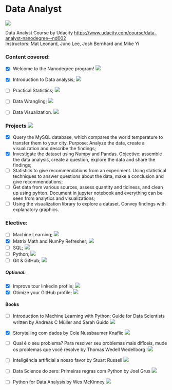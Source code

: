 # Data Analyst

![](https://us-central1-progress-markdown.cloudfunctions.net/progress/40)<br />

Data Analyst Course by Udacity https://www.udacity.com/course/data-analyst-nanodegree--nd002<br />
Instructors: Mat Leonard, Juno Lee, Josh Bernhard and Mike Yi <br />

### Content covered:<br />

- [x] Welcome to the Nanodegree program! ![](https://us-central1-progress-markdown.cloudfunctions.net/progress/100)<br />
- [X] Introduction to Data analysis; ![](https://us-central1-progress-markdown.cloudfunctions.net/progress/100)<br />
- [ ] Practical Statistics; ![](https://us-central1-progress-markdown.cloudfunctions.net/progress/10)<br />
- [ ] Data Wrangling; ![](https://us-central1-progress-markdown.cloudfunctions.net/progress/0)<br />
- [ ] Data Visualization. ![](https://us-central1-progress-markdown.cloudfunctions.net/progress/0)<br />


### Projects ![](https://us-central1-progress-markdown.cloudfunctions.net/progress/40)
- [x] Query the MySQL database, which compares the world temperature to transfer them to your city. Purpose: Analyze the data, create a visualization and describe the findings; <br />
- [X] Investigate the dataset using Numpy and Pandas. Objective: assemble the data analysis, create a question, explore the data and share the findings; <br />
- [ ] Statistics to give recommendations from an experiment. Using statistical techniques to answer questions about the data, make a conclusion and give recommendations; <br />
- [ ] Get data from various sources, assess quantity and tidiness, and clean up using pyhton. Document in jupyter notebook and everything can be seen from analytics and visualizations; <br />
- [ ] Using the visualization library to explore a dataset. Convey findings with explanatory graphics. <br />

### Elective:<br />

- [ ] Machine Learning; ![](https://us-central1-progress-markdown.cloudfunctions.net/progress/0)<br />
- [x] Matrix Math and NumPy Refresher; ![](https://us-central1-progress-markdown.cloudfunctions.net/progress/100)<br />
- [ ] SQL; ![](https://us-central1-progress-markdown.cloudfunctions.net/progress/50)<br />
- [ ] Python; ![](https://us-central1-progress-markdown.cloudfunctions.net/progress/0)<br />
- [ ] Git & GitHub; ![](https://us-central1-progress-markdown.cloudfunctions.net/progress/0)<br />

##### Optional:<br />
- [x] Improve tour linkedin profile; ![](https://us-central1-progress-markdown.cloudfunctions.net/progress/100)<br />
- [x] Otimize your GitHub profile; ![](https://us-central1-progress-markdown.cloudfunctions.net/progress/100)<br />

#### Books

- [ ]  Introduction to Machine Learning with Python: Guide for Data Scientists written by Andreas C Müller and Sarah Guido
![](https://us-central1-progress-markdown.cloudfunctions.net/progress/7)<br />

- [X] Storytelling com dados by Cole Nussbaumer Knaflic ![](https://us-central1-progress-markdown.cloudfunctions.net/progress/100)<br />

- [ ] Qual é o seu problema? Para resolver seu problemas mais difíceis, mude os problemas que você resolve by Thomas Wedell Wedellborg !![](https://us-central1-progress-markdown.cloudfunctions.net/progress/65)<br />

- [ ] Inteligência artificial a nosso favor by Stuart Russell ![](https://us-central1-progress-markdown.cloudfunctions.net/progress/75)<br />

- [ ] Data Science do zero: Primeiras regras com Python by Joel Grus ![](https://us-central1-progress-markdown.cloudfunctions.net/progress/26)<br />

- [ ] Python for Data Analysis by Wes McKinney ![](https://us-central1-progress-markdown.cloudfunctions.net/progress/0)<br />
